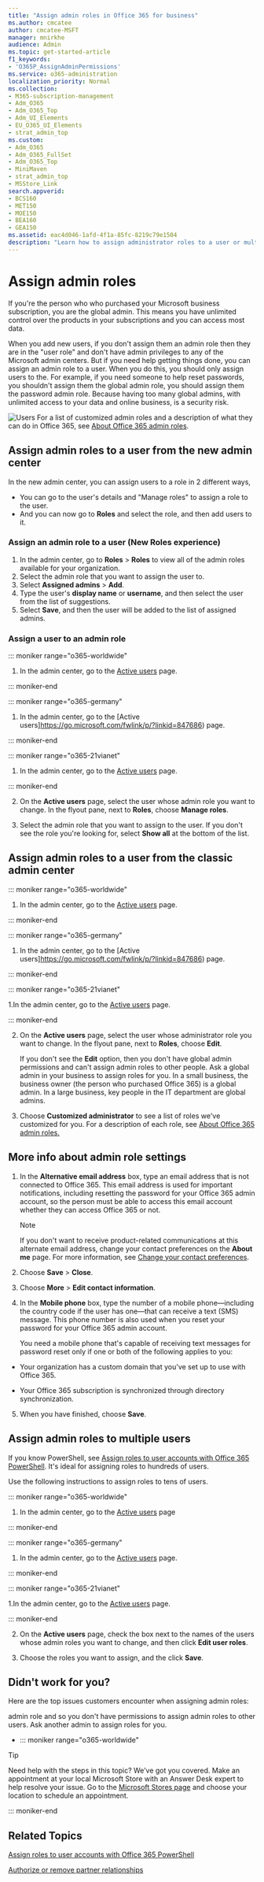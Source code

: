 ```yaml
---
title: "Assign admin roles in Office 365 for business"
ms.author: cmcatee
author: cmcatee-MSFT
manager: mnirkhe
audience: Admin
ms.topic: get-started-article
f1_keywords:
- 'O365P_AssignAdminPermissions'
ms.service: o365-administration
localization_priority: Normal
ms.collection: 
- M365-subscription-management
- Adm_O365
- Adm_O365_Top
- Adm_UI_Elements
- EU_O365_UI_Elements
- strat_admin_top
ms.custom:
- Adm_O365
- Adm_O365_FullSet
- Adm_O365_Top
- MiniMaven
- strat_admin_top
- MSStore_Link
search.appverid:
- BCS160
- MET150
- MOE150
- BEA160
- GEA150
ms.assetid: eac4d046-1afd-4f1a-85fc-8219c79e1504
description: "Learn how to assign administrator roles to a user or multiple users in your business so that they can perform specific tasks in the Microsoft 365 admin center."
---
```


# Assign admin roles
 
If you're the person who who purchased your Microsoft business subscription, you are the global admin. This means you have unlimited control over the products in your subscriptions and you can access most data.

When you add new users, if you don't assign them an admin role then they are in the "user role" and don't have admin privileges to any of the Microsoft admin centers. But if you need help getting things done, you can assign an admin role to a user. When you do this, you should only assign users to the. For example, if you need someone to help reset passwords, you shouldn't assign them the global admin role, you should assign them the password admin role. Because having too many global admins, with unlimited access to your data and online business, is a security risk.
  
![Users](../media/a022e5e8-0b11-47b6-bac8-7527c4f6a202.png) For a list of customized admin roles and a description of what they can do in Office 365, see [About Office 365 admin roles](about-admin-roles.md).

 
## Assign admin roles to a user from the new admin center

In the new admin center, you can assign users to a role in 2 different ways, 
- You can go to the user's details and "Manage roles" to assign a role to the user.
- And you can now go to **Roles** and select the role, and then add users to it.

### Assign an admin role to a user (New Roles experience)
1. In the admin center, go to **Roles** > **Roles** to view all of the admin roles available for your organization.
1. Select the admin role that you want to assign the user to. 
1. Select **Assigned admins** > **Add**.
1. Type the user's **display name** or **username**, and then select the user from the list of suggestions.
1. Select **Save**, and then the user will be added to the list of assigned admins.

### Assign a user to an admin role
::: moniker range="o365-worldwide"
1.  In the admin center, go to the [Active users](https://go.microsoft.com/fwlink/p/?linkid=834822) page.

::: moniker-end

::: moniker range="o365-germany"

1. In the admin center, go to the [Active users]https://go.microsoft.com/fwlink/p/?linkid=847686) page.

::: moniker-end

::: moniker range="o365-21vianet"

1. In the admin center, go to the [Active users](https://go.microsoft.com/fwlink/p/?linkid=850628) page.

::: moniker-end

2. On the **Active users** page, select the user whose admin role you want to change. In the flyout pane, next to **Roles**, choose **Manage roles**. 

3. Select the admin role that you want to assign to the user. If you don't see the role you're looking for, select **Show all** at the bottom of the list.

## Assign admin roles to a user from the classic admin center

::: moniker range="o365-worldwide"
1.  In the admin center, go to the [Active users](https://go.microsoft.com/fwlink/p/?linkid=834822) page.

::: moniker-end

::: moniker range="o365-germany"

1. In the admin center, go to the [Active users]https://go.microsoft.com/fwlink/p/?linkid=847686) page.

::: moniker-end

::: moniker range="o365-21vianet"

1.In the admin center, go to the [Active users](https://go.microsoft.com/fwlink/p/?linkid=850628) page.

::: moniker-end

2. On the **Active users** page, select the user whose administrator role you want to change. In the flyout pane, next to **Roles**, choose **Edit**. 
    
    If you don't see the **Edit** option, then you don't have global admin permissions and can't assign admin roles to other people. Ask a global admin in your business to assign roles for you. In a small business, the business owner (the person who purchased Office 365) is a global admin. In a large business, key people in the IT department are global admins.

3. Choose **Customized administrator** to see a list of roles we've customized for you. For a description of each role, see [About Office 365 admin roles.](about-admin-roles.md)
    
## More info about admin role settings

1. In the **Alternative email address** box, type an email address that is not connected to Office 365. This email address is used for important notifications, including resetting the password for your Office 365 admin account, so the person must be able to access this email account whether they can access Office 365 or not. 
    
    > [!NOTE]
    > If you don't want to receive product-related communications at this alternate email address, change your contact preferences on the **About me** page. For more information, see [Change your contact preferences](../manage/change-contact-preferences.md). 
  
2. Choose **Save** \> **Close**.
    
3. Choose **More** > **Edit contact information**.
    
4. In the **Mobile phone** box, type the number of a mobile phone—including the country code if the user has one—that can receive a text (SMS) message. This phone number is also used when you reset your password for your Office 365 admin account. 
    
    You need a mobile phone that's capable of receiving text messages for password reset only if one or both of the following applies to you:
    
  - Your organization has a custom domain that you've set up to use with Office 365.
    
  - Your Office 365 subscription is synchronized through directory synchronization.
    
5. When you have finished, choose **Save**.
    
## Assign admin roles to multiple users

If you know PowerShell, see [Assign roles to user accounts with Office 365 PowerShell](https://go.microsoft.com/fwlink/?linkid=854257). It's ideal for assigning roles to hundreds of users.
  
Use the following instructions to assign roles to tens of users.

::: moniker range="o365-worldwide"
1.  In the admin center, go to the [Active users](https://admin.microsoft.com/AdminPortal/Home#/homepage) page

::: moniker-end

::: moniker range="o365-germany"

1. In the admin center, go to the [Active users](https://portal.office.de/adminportal/home) page.

::: moniker-end

::: moniker range="o365-21vianet"

1.In the admin center, go to the [Active users](https://login.partner.microsoftonline.cn) page.

::: moniker-end

2. On the **Active users** page, check the box next to the names of the users whose admin roles you want to change, and then click **Edit user roles**.
    
3. Choose the roles you want to assign, and the click **Save**.
    
## Didn't work for you?

Here are the top issues customers encounter when assigning admin roles:
  
admin role and so you don't have permissions to assign admin roles to other users. Ask another admin to assign roles for you.
- ::: moniker range="o365-worldwide"

> [!TIP]
> Need help with the steps in this topic? We’ve got you covered. Make an appointment at your local Microsoft Store with an Answer Desk expert to help resolve your issue. Go to the [Microsoft Stores page](https://go.microsoft.com/fwlink/?LinkID=2041482) and choose your location to schedule an appointment.

::: moniker-end
    
## Related Topics

[Assign roles to user accounts with Office 365 PowerShell](https://docs.microsoft.com/en-us/office365/enterprise/powershell/assign-roles-to-user-accounts-with-office-365-powershell)

[Authorize or remove partner relationships](https://support.office.com/article/201ccb3b-6011-4bf1-a6b2-84e7cc1ee2d0.aspx)